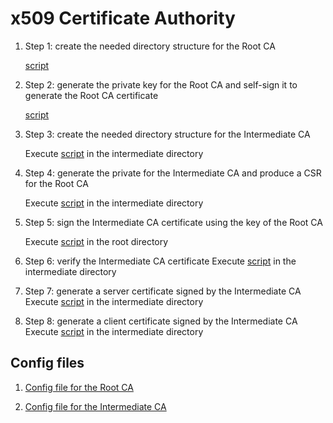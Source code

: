 # x509 Certificate Authority #


1. Step 1: create the needed directory structure for the Root CA

    [script](setupCA.sh)

2. Step 2: generate the private key for the Root CA and self-sign it
    to generate the Root CA certificate

    [script](createRootCert.sh)

3. Step 3: create the needed directory structure for the Intermediate CA

    Execute [script](setupCA.sh) in the intermediate directory

4. Step 4: generate the private for the Intermediate CA and produce 
    a CSR for the Root CA

    Execute [script](setupCA.sh) in the intermediate directory

5. Step 5: sign the Intermediate CA certificate using the key of the Root CA
    
    Execute [script](signIntermediateCA.sh) in the root directory
    
6. Step 6: verify the Intermediate CA certificate
    Execute [script](verifyIntermediate.sh) in the intermediate directory

7. Step 7: generate a server certificate signed by the Intermediate CA
    Execute [script](createServer.sh) in the intermediate directory
    
8. Step 8: generate a client certificate signed by the Intermediate CA
    Execute [script](createClient.sh) in the intermediate directory
    




## Config files ##

1. [Config file for the Root CA](opensslRoot.cnf)

2. [Config file for the Intermediate CA](opensslIntermediate.cnf)

